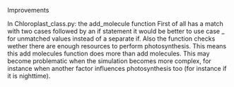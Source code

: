 Improvements

In Chloroplast_class.py:
the add_molecule function
First of all has a match with two cases followed by an if statement
it would be better to use case _ for unmatched values instead of a separate if.
Also the function checks wether there are enough resources to perform photosynthesis. This means this add molecules function does more than add molecules. This may become problematic when the simulation becomes more complex, for instance when another factor influences photosynthesis too (for instance if it is nighttime).

<!-- Good -->
